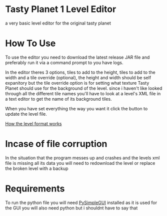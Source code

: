 # Tasty Planet 1 Level Editor
a very basic level editor for the original tasty planet

# How To Use
To use the editor you need to download the latest release JAR file and preferably run it via a command prompt to you have logs.

In the editor theres 3 options, tiles to add to the height, tiles to add to the width and a tile override (optional), the height and width should be self expanitory but the tile override option is for setting what texture Tasty Planet should use for the background of the level.
since i haven't like looked through all the different tile names you'll have to look at a level's XML file in a text editor to get the name of its background tiles.

When you have set everything the way you want it click the button to update the level file.

[How the level format works](https://tastyplanet.fandom.com/wiki/Tasty_Planet_1_Level_Format)

# Incase of file corruption

In the situation that the program messes up and crashes and the levels xml file is missing all its data you will need to redownload the level or replace the broken level
with a backup

# Requirements

To run the python file you will need [PySimpleGUI](https://pypi.org/project/PySimpleGUI/) installed as it is used for the GUI you will also need python but i shouldnt have to say that
